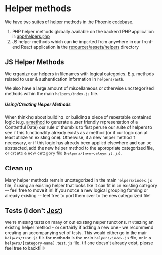 # Helper methods

We have two suites of helper methods in the Phoenix codebase.

1. PHP helper methods globally available on the backend PHP application in [app/helpers.php](https://github.com/DoSomething/phoenix-next/blob/4a5f24f5832d701c586f7b06db4483e4b0256676/app/helpers.php)
2. JS helper methods which can be imported from anywhere in our front-end React application in the [resources/assets/helpers](https://github.com/DoSomething/phoenix-next/blob/4a5f24f5832d701c586f7b06db4483e4b0256676/resources/assets/helpers) directory

## JS Helper Methods

We organize our helpers in filenames with logical categories. E.g. methods related to user & authentication information in `helpers/auth`.

We also have a large amount of miscellaneous or otherwise uncategorized methods within the main `helpers/index.js` file.

##### Using/Creating Helper Methods

When thinking about building, or building a piece of repeatable contained logic (e.g. [a method](https://github.com/DoSomething/phoenix-next/blob/4a5f24f5832d701c586f7b06db4483e4b0256676/resources/assets/helpers/index.js#L425-L433) to generate a user friendly representation of a Contentful Date) our rule of thumb is to first peruse our suite of helpers to see if this functionality already exists as a method (or if our logic can at least utilize an existing one). Otherwise, if a new helper method if necessary, or if this logic has already been applied elsewhere and can be abstracted, add the new helper method to the appropriate categorized file, or create a new category file (`helpers/[new-category].js`).

## Clean up

Many helper methods remain uncategorized in the main `helpers/index.js` file, if using an existing helper that looks like it can fit in an existing category -- feel free to move it in! If you notice a new logical grouping forming or already existing -- feel free to port them over to the new categorized file!

## Tests (I don't [Jest](https://jestjs.io/))

We're missing tests on many of our existing helper functions. If utilizing an existing helper method - or certainly if adding a new one - we recommend creating an accompanying set of tests. This would either go in the main `helpers/test.js` file for methods in the main `helpers/index.js` file, or in a `helpers/[category-name].test.js` file. (If one doesn't already exist, please feel free to backfill!)
